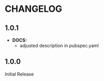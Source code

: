 # CHANGELOG

## 1.0.1
 - **DOCS:** 
    - adjusted description in pubspec.yaml

## 1.0.0
Initial Release